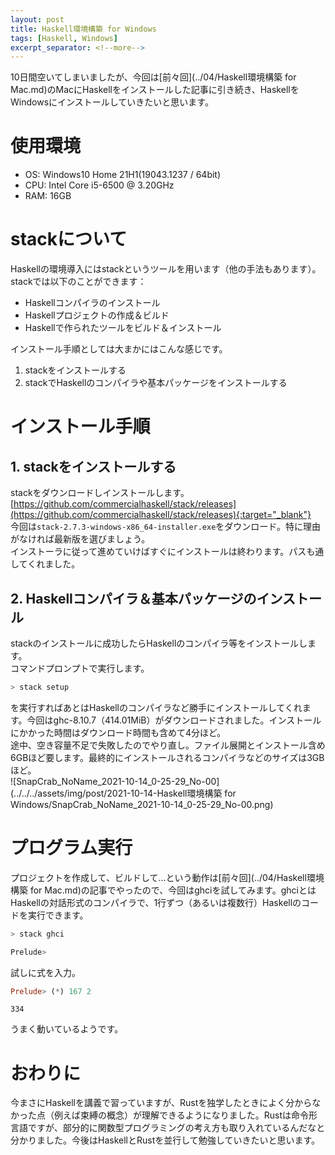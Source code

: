 ```yaml
---
layout: post
title: Haskell環境構築 for Windows
tags: [Haskell, Windows]
excerpt_separator: <!--more-->
---
```


10日間空いてしまいましたが、今回は[前々回](../04/Haskell環境構築 for Mac.md)のMacにHaskellをインストールした記事に引き続き、HaskellをWindowsにインストールしていきたいと思います。

<!--more-->

# 使用環境

- OS: Windows10 Home 21H1(19043.1237 / 64bit)
- CPU: Intel Core i5-6500 @ 3.20GHz
- RAM: 16GB



# stackについて

Haskellの環境導入にはstackというツールを用います（他の手法もあります）。stackでは以下のことができます：

- Haskellコンパイラのインストール
- Haskellプロジェクトの作成＆ビルド
- Haskellで作られたツールをビルド＆インストール


インストール手順としては大まかにはこんな感じです。

1. stackをインストールする
2. stackでHaskellのコンパイラや基本パッケージをインストールする



# インストール手順

## 1. stackをインストールする

stackをダウンロードしインストールします。  
[https://github.com/commercialhaskell/stack/releases](https://github.com/commercialhaskell/stack/releases){:target="_blank"}  
今回は``stack-2.7.3-windows-x86_64-installer.exe``をダウンロード。特に理由がなければ最新版を選びましょう。  
インストーラに従って進めていけばすぐにインストールは終わります。パスも通してくれました。

## 2. Haskellコンパイラ＆基本パッケージのインストール

stackのインストールに成功したらHaskellのコンパイラ等をインストールします。  
コマンドプロンプトで実行します。

```powershell
> stack setup
```

を実行すればあとはHaskellのコンパイラなど勝手にインストールしてくれます。今回はghc-8.10.7（414.01MiB）がダウンロードされました。インストールにかかった時間はダウンロード時間も含めて4分ほど。  
途中、空き容量不足で失敗したのでやり直し。ファイル展開とインストール含め6GBほど要します。最終的にインストールされるコンパイラなどのサイズは3GBほど。  
![SnapCrab_NoName_2021-10-14_0-25-29_No-00](../../../assets/img/post/2021-10-14-Haskell環境構築 for Windows/SnapCrab_NoName_2021-10-14_0-25-29_No-00.png)

# プログラム実行

プロジェクトを作成して、ビルドして…という動作は[前々回](../04/Haskell環境構築 for Mac.md)の記事でやったので、今回はghciを試してみます。ghciとはHaskellの対話形式のコンパイラで、1行ずつ（あるいは複数行）Haskellのコードを実行できます。  

```powershell
> stack ghci
```

```powershell
Prelude>
```

試しに式を入力。  

```haskell
Prelude> (*) 167 2
```

```
334
```

うまく動いているようです。



# おわりに

今まさにHaskellを講義で習っていますが、Rustを独学したときによく分からなかった点（例えば束縛の概念）が理解できるようになりました。Rustは命令形言語ですが、部分的に関数型プログラミングの考え方も取り入れているんだなと分かりました。今後はHaskellとRustを並行して勉強していきたいと思います。

